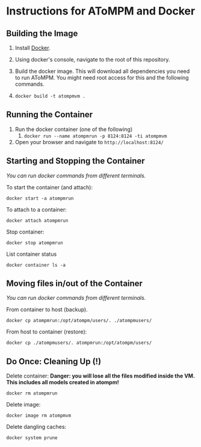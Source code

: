 # Instructions for AToMPM and Docker

 
## Building the Image

1. Install [Docker](https://www.docker.com/).

1. Using docker's console, navigate to the root of this repository.

1. Build the docker image. This will download all dependencies you need to run AToMPM. You might need root access for this and the following commands.

1. `docker build -t atompmvm .`

## Running the Container

1. Run the docker container (one of the following)
   1. `docker run --name atompmrun -p 8124:8124 -ti atompmvm` 
1. Open your browser and navigate to `http://localhost:8124/`

## Starting and Stopping the Container

*You can run docker commands from different terminals.*

To start the container (and attach):
```
docker start -a atompmrun 
```

To attach to a container:
```
docker attach atompmrun
```

Stop container:
```
docker stop atompmrun
```

List container status
```
docker container ls -a
```

## Moving files in/out of the Container

*You can run docker commands from different terminals.*

From container to host (backup).
```
docker cp atompmrun:/opt/atompm/users/. ./atompmusers/
```

From host to container (restore):
```
docker cp ./atompmusers/. atompmrun:/opt/atompm/users/
```

## Do Once: Cleaning Up (!)

Delete container:
**Danger: you will lose all the files modified inside the VM. This includes all models created in atompm!**
```
docker rm atompmrun
```

Delete image:
```
docker image rm atompmvm
```

Delete dangling caches:
```
docker system prune
```

